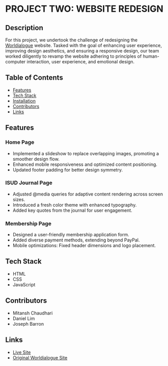 # PROJECT TWO: WEBSITE REDESIGN

## Description

For this project, we undertook the challenge of redesigning the [Worldialogue](https://www.worldialogue.org/) website. Tasked with the goal of enhancing user experience, improving design aesthetics, and ensuring a responsive design, our team worked diligently to revamp the website adhering to principles of human-computer interaction, user experience, and emotional design.

## Table of Contents

- [Features](#features)
- [Tech Stack](#tech-stack)
- [Installation](#installation)
- [Contributors](#contributors)
- [Links](#links)

## Features

### Home Page
- Implemented a slideshow to replace overlapping images, promoting a smoother design flow.
- Enhanced mobile responsiveness and optimized content positioning.
- Updated footer padding for better design symmetry.

### ISUD Journal Page
- Adjusted @media queries for adaptive content rendering across screen sizes.
- Introduced a fresh color theme with enhanced typography.
- Added key quotes from the journal for user engagement.

### Membership Page
- Designed a user-friendly membership application form.
- Added diverse payment methods, extending beyond PayPal.
- Mobile optimizations: Fixed header dimensions and logo placement.

## Tech Stack

- HTML
- CSS
- JavaScript

## Contributors

- Mitansh Chaudhari
- Daniel Lim
- Joseph Barron

## Links

- [Live Site](https://itmd-362-project2.github.io/Project-2/membership.html)
- [Original Worldialogue Site](https://www.worldialogue.org/)


